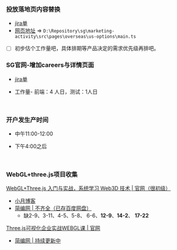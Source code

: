### 投放落地页内容替换

- [jira单](http://jira.yxzq.com/browse/WEBSITE-814)
- [网页地址](https://m.usmart.sg/promo/overseas/us-options.html) => `D:\Repository\sg\marketing-activity\src\pages\overseas\us-options\main.ts`
- [ ] 初步估个工作量吧，具体排期等产品决定的需求优先级再排吧。

### SG官网-增加careers与详情页面

- [jira单](http://jira.yxzq.com/browse/WEBSITE-806)

- 工作量- 前端：4 人日，测试：1人日

​	

### 开户发生产时间

- 中午11:00-12:00

- 下午4:00之后

​	

### WebGL+three.js项目收集

[WebGL+Three.js 入门与实战，系统学习 Web3D 技术 | 官网（很初级）](https://coding.imooc.com/class/chapter/622.html#Anchor)

- [小月博客](https://www.aliyue.net/19658.html)
- [简编网 | 不齐全（已存百度网盘）](https://dashendao.com/5290.html)
  - 缺2-9、3-11、4-5、5-8、 6-6、**12-9**、**14-2**、 **17-22**

[Three.js可视化企业实战WEBGL课 | 官网](https://study.163.com/course/introduction.htm?courseId=1212491801#/courseDetail?tab=1)

- [简编网 | 持续更新中](https://dashendao.com/10092.html)

